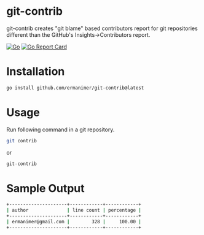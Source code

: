# git-contrib

git-contrib creates "git blame" based contributors report for git repositories different than the GitHub's Insights->Contributors report.

[![Go](https://github.com/ermanimer/git-contrib/actions/workflows/go.yml/badge.svg)](https://github.com/ermanimer/git-contrib/actions/workflows/go.yml)
[![Go Report Card](https://goreportcard.com/badge/github.com/ermanimer/git-contrib)](https://goreportcard.com/report/github.com/ermanimer/git-contrib)

# Installation 

```bash
go install github.com/ermanimer/git-contrib@latest
```

# Usage

Run following command in a git repository.

```bash
git contrib
```

or

```go
git-contrib
```

# Sample Output

```bash
+---------------------+------------+------------+
| author              | line count | percentage |
+---------------------+------------+------------+
| ermanimer@gmail.com |        328 |     100.00 |
+---------------------+------------+------------+
```
